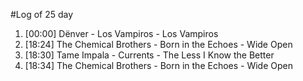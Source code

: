 #Log of 25 day

1. [00:00] Dënver - Los Vampiros - Los Vampiros
1. [18:24] The Chemical Brothers - Born in the Echoes - Wide Open
1. [18:30] Tame Impala - Currents - The Less I Know the Better
1. [18:34] The Chemical Brothers - Born in the Echoes - Wide Open
